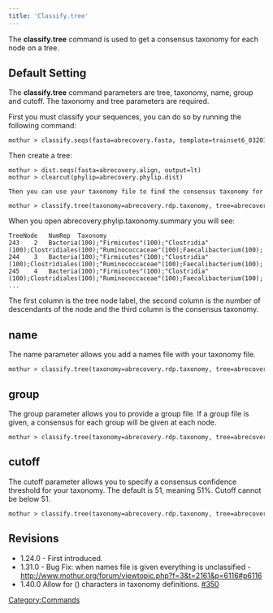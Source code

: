 ```yaml
---
title: 'Classify.tree'
---
```

The **classify.tree** command is used to get a consensus taxonomy for each
node on a tree.

## Default Setting

The **classify.tree** command parameters are tree, taxonomy, name, group and
cutoff. The taxonomy and tree parameters are required.

First you must classify your sequences, you can do so by running the
following command:

    mothur > classify.seqs(fasta=abrecovery.fasta, template=trainset6_032010.rdp.fasta, taxonomy=trainset6_032010.rdp.tax)

Then create a tree:

    mothur > dist.seqs(fasta=abrecovery.align, output=lt)
    mothur > clearcut(phylip=abrecovery.phylip.dist)

    Then you can use your taxonomy file to find the consensus taxonomy for your tree nodes.

    mothur > classify.tree(taxonomy=abrecovery.rdp.taxonomy, tree=abrecovery.phylip.tre)

When you open abrecovery.phylip.taxonomy.summary you will see:

    TreeNode   NumRep  Taxonomy
    243    2   Bacteria(100);"Firmicutes"(100);"Clostridia"(100);Clostridiales(100);"Ruminococcaceae"(100);Faecalibacterium(100);
    244    3   Bacteria(100);"Firmicutes"(100);"Clostridia"(100);Clostridiales(100);"Ruminococcaceae"(100);Faecalibacterium(100);
    245    4   Bacteria(100);"Firmicutes"(100);"Clostridia"(100);Clostridiales(100);"Ruminococcaceae"(100);Faecalibacterium(100);
    ...

The first column is the tree node label, the second column is the number
of descendants of the node and the third column is the consensus
taxonomy.

## name

The name parameter allows you add a names file with your taxonomy file.

    mothur > classify.tree(taxonomy=abrecovery.rdp.taxonomy, tree=abrecovery.phylip.tre, names=abrecovery.names) 

## group

The group parameter allows you to provide a group file. If a group file
is given, a consensus for each group will be given at each node.

    mothur > classify.tree(taxonomy=abrecovery.rdp.taxonomy, tree=abrecovery.phylip.tre, group=abrecovery.groups)

## cutoff

The cutoff parameter allows you to specify a consensus confidence
threshold for your taxonomy. The default is 51, meaning 51%. Cutoff
cannot be below 51.

    mothur > classify.tree(taxonomy=abrecovery.rdp.taxonomy, tree=abrecovery.phylip.tre, cutoff=80) 

## Revisions

-   1.24.0 - First introduced.
-   1.31.0 - Bug Fix: when names file is given everything is
    unclassified -
    <http://www.mothur.org/forum/viewtopic.php?f=3&t=2161&p=6116#p6116>
-   1.40.0 Allow for () characters in taxonomy definitions.
    [\#350](https://github.com/mothur/mothur/issues/350)

[Category:Commands](Category:Commands)
